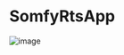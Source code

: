 # SomfyRtsApp
![image](https://user-images.githubusercontent.com/20043350/177543086-486e5ab8-7ae4-48cd-9b6a-698c39dafeda.png)
